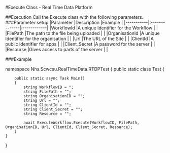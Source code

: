 #Execute Class - Real Time Data Platform

##Execution
Call the Execute class with the following parameters.
###Parameter setup
|Parameter	|Description	|Example |
|-----------|:--------------|:------------|
|WorkflowId	|A unique Identifier for the Workflow	| |
|FilePath	|The path to the file being uploaded	| |
|OrganisationId	|A unique Identifier for the organisation	| |
|Url	|The URL of the Site	| |
|ClientId	|A public identifier for apps	| |
|Client_Secret	|A password for the server	| |
|Resourse	|Gives access to parts of the server	| |


###Example

namespace Nhs.Scwcsu.RealTimeData.RTDPTest
{
    public static class Test
    {
        
        public static async Task Main()
        {
            string WorkflowID = ";
            string FilePath = "";
            string OrganisationID = "";
            string Url = "";
            string ClientId = "";
            string Client_Secret = "";
            string Resource = "";

            await ExecuteWorkflow.Execute(WorkflowID, FilePath, OrganisationID, Url, ClientId, Client_Secret, Resource);
        }
    }
}
